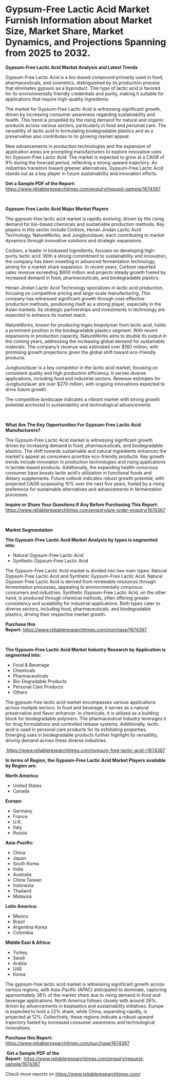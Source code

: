 <p><h1>Gypsum-Free Lactic Acid Market Furnish Information about Market Size, Market Share, Market Dynamics, and Projections Spanning from 2025 to 2032.</h1></p><p><strong>Gypsum-Free Lactic Acid Market Analysis and Latest Trends</strong></p>
<p><p>Gypsum-Free Lactic Acid is a bio-based compound primarily used in food, pharmaceuticals, and cosmetics, distinguished by its production process that eliminates gypsum as a byproduct. This type of lactic acid is favored for its environmentally friendly credentials and purity, making it suitable for applications that require high-quality ingredients. </p><p>The market for Gypsum-Free Lactic Acid is witnessing significant growth, driven by increasing consumer awareness regarding sustainability and health. This trend is propelled by the rising demand for natural and organic products across various sectors, particularly in food and personal care. The versatility of lactic acid in formulating biodegradable plastics and as a preservative also contributes to its growing market appeal.</p><p>New advancements in production technologies and the expansion of application areas are prompting manufacturers to explore innovative uses for Gypsum-Free Lactic Acid. The market is expected to grow at a CAGR of 9% during the forecast period, reflecting a strong upward trajectory. As industries transition toward greener alternatives, Gypsum-Free Lactic Acid stands out as a key player in future sustainability and innovation efforts.</p></p>
<p><strong>Get a Sample PDF of the Report:&nbsp;</strong> <a href="https://www.reliableresearchtimes.com/enquiry/request-sample/1674367?utm_campaign=3326&utm_medium=2&utm_source=Github&utm_content=ia&utm_term=25032025&utm_id=gypsum-free-lactic-acid">https://www.reliableresearchtimes.com/enquiry/request-sample/1674367</a></p>
<p>&nbsp;</p>
<p><strong>Gypsum-Free Lactic Acid Major Market Players</strong></p>
<p><p>The gypsum-free lactic acid market is rapidly evolving, driven by the rising demand for bio-based chemicals and sustainable production methods. Key players in this sector include Corbion, Henan Jindan Lactic Acid Technology, NatureWorks, and Jungbunzlauer, each contributing to market dynamics through innovative solutions and strategic expansions.</p><p>Corbion, a leader in biobased ingredients, focuses on developing high-purity lactic acid. With a strong commitment to sustainability and innovation, the company has been investing in advanced fermentation technology, aiming for a market share expansion. In recent years, Corbion reported sales revenue exceeding $900 million and projects steady growth fueled by increased demand in food, pharmaceuticals, and biodegradable plastics.</p><p>Henan Jindan Lactic Acid Technology specializes in lactic acid production, focusing on competitive pricing and large-scale manufacturing. This company has witnessed significant growth through cost-effective production methods, positioning itself as a strong player, especially in the Asian markets. Its strategic partnerships and investments in technology are expected to enhance its market reach.</p><p>NatureWorks, known for producing Ingeo biopolymer from lactic acid, holds a prominent position in the biodegradable plastics segment. With recent expansions in production capacity, NatureWorks aims to double its output in the coming years, addressing the increasing global demand for sustainable materials. The company’s revenue was estimated over $160 million, with promising growth projections given the global shift toward eco-friendly products.</p><p>Jungbunzlauer is a key competitor in the lactic acid market, focusing on consistent quality and high production efficiency. It serves diverse applications, including food and industrial sectors. Revenue estimates for Jungbunzlauer are over $270 million, with ongoing innovations expected to drive future growth.</p><p>The competitive landscape indicates a vibrant market with strong growth potential anchored in sustainability and technological advancements.</p></p>
<p>&nbsp;</p>
<p><strong>What Are The Key Opportunities For Gypsum-Free Lactic Acid Manufacturers?</strong></p>
<p><p>The Gypsum-Free Lactic Acid market is witnessing significant growth driven by increasing demand in food, pharmaceuticals, and biodegradable plastics. The shift towards sustainable and natural ingredients enhances the market's appeal as consumers prioritize eco-friendly products. Key growth trends include innovation in production technologies and rising applications in lactate-based products. Additionally, the expanding health-conscious consumer base boosts lactic acid's utilization in functional foods and dietary supplements. Future outlook indicates robust growth potential, with projected CAGR surpassing 10% over the next five years, fueled by a rising preference for sustainable alternatives and advancements in fermentation processes.</p></p>
<p><strong>Inquire or Share Your Questions If Any Before Purchasing This Report:</strong> <a href="https://www.reliableresearchtimes.com/enquiry/pre-order-enquiry/1674367?utm_campaign=3326&utm_medium=2&utm_source=Github&utm_content=ia&utm_term=25032025&utm_id=gypsum-free-lactic-acid">https://www.reliableresearchtimes.com/enquiry/pre-order-enquiry/1674367</a></p>
<p>&nbsp;</p>
<p><strong>Market Segmentation</strong></p>
<p><strong>The Gypsum-Free Lactic Acid Market Analysis by types is segmented into:</strong></p>
<p><ul><li>Natural Gypsum-Free Lactic Acid</li><li>Synthetic Gypsum-Free Lactic Acid</li></ul></p>
<p><p>The Gypsum-Free Lactic Acid market is divided into two main types: Natural Gypsum-Free Lactic Acid and Synthetic Gypsum-Free Lactic Acid. Natural Gypsum-Free Lactic Acid is derived from renewable resources through fermentation processes, appealing to environmentally conscious consumers and industries. Synthetic Gypsum-Free Lactic Acid, on the other hand, is produced through chemical methods, often offering greater consistency and scalability for industrial applications. Both types cater to diverse sectors, including food, pharmaceuticals, and biodegradable plastics, driving their respective market growth.</p></p>
<p><strong>Purchase this Report:&nbsp;</strong><a href="https://www.reliableresearchtimes.com/purchase/1674367?utm_campaign=3326&utm_medium=2&utm_source=Github&utm_content=ia&utm_term=25032025&utm_id=gypsum-free-lactic-acid">https://www.reliableresearchtimes.com/purchase/1674367</a></p>
<p>&nbsp;</p>
<p><strong>The Gypsum-Free Lactic Acid Market Industry Research by Application is segmented into:</strong></p>
<p><ul><li>Food & Beverage</li><li>Chemicals</li><li>Pharmaceuticals</li><li>Bio-Degradable Products</li><li>Personal Care Products</li><li>Others</li></ul></p>
<p><p>The gypsum-free lactic acid market encompasses various applications across multiple sectors. In food and beverage, it serves as a natural preservative and flavor enhancer. In chemicals, it is utilized as a building block for biodegradable polymers. The pharmaceutical industry leverages it for drug formulations and controlled release systems. Additionally, lactic acid is used in personal care products for its exfoliating properties. Emerging uses in biodegradable products further highlight its versatility, driving demand across these diverse industries.</p></p>
<p><a href="https://www.reliableresearchtimes.com/gypsum-free-lactic-acid-r1674367?utm_campaign=3326&utm_medium=2&utm_source=Github&utm_content=ia&utm_term=25032025&utm_id=gypsum-free-lactic-acid">&nbsp;https://www.reliableresearchtimes.com/gypsum-free-lactic-acid-r1674367</a></p>
<p><strong>In terms of Region, the Gypsum-Free Lactic Acid Market Players available by Region are:</strong></p>
<p>
    <p> <strong> North America: </strong>
        <ul>
            <li>United States</li>
            <li>Canada</li>
        </ul>
        </p> 
    <p> <strong> Europe: </strong>
        <ul>
            <li>Germany</li>
            <li>France</li>
            <li>U.K.</li>
            <li>Italy</li>
            <li>Russia</li>
        </ul>
        </p> 
    <p> <strong> Asia-Pacific: </strong>
        <ul>
            <li>China</li>
            <li>Japan</li>
            <li>South Korea</li>
            <li>India</li>
            <li>Australia</li>
            <li>China Taiwan</li>
            <li>Indonesia</li>
            <li>Thailand</li>
            <li>Malaysia</li>
        </ul>
        </p> 
    <p> <strong> Latin America: </strong>
        <ul>
            <li>Mexico</li>
            <li>Brazil</li>
            <li>Argentina Korea</li>
            <li>Colombia</li>
        </ul>
        </p> 
    <p> <strong> Middle East & Africa: </strong>
        <ul>
            <li>Turkey</li>
            <li>Saudi</li>
            <li>Arabia</li>
            <li>UAE</li>
            <li>Korea</li>
        </ul>
    </p>
    </p>
<p><p>The gypsum-free lactic acid market is witnessing significant growth across various regions, with Asia-Pacific (APAC) anticipated to dominate, capturing approximately 38% of the market share due to rising demand in food and beverage applications. North America follows closely with around 28%, driven by advancements in bioplastics and sustainability initiatives. Europe is expected to hold a 22% share, while China, expanding rapidly, is projected at 12%. Collectively, these regions indicate a robust upward trajectory fueled by increased consumer awareness and technological innovations.</p></p>
<p><strong>Purchase this Report: </strong><a href="https://www.reliableresearchtimes.com/purchase/1674367?utm_campaign=3326&utm_medium=2&utm_source=Github&utm_content=ia&utm_term=25032025&utm_id=gypsum-free-lactic-acid">https://www.reliableresearchtimes.com/purchase/1674367</a></p>
<p>&nbsp;<strong>Get a Sample PDF of the Report:&nbsp;&nbsp;</strong><a href="https://www.reliableresearchtimes.com/enquiry/request-sample/1674367?utm_campaign=3326&utm_medium=2&utm_source=Github&utm_content=ia&utm_term=25032025&utm_id=gypsum-free-lactic-acid">https://www.reliableresearchtimes.com/enquiry/request-sample/1674367</a></p>
<p><strong></strong></p>
<p>Check more reports on <a href="https://www.reliableresearchtimes.com/?utm_campaign=3326&utm_medium=2&utm_source=Github&utm_content=ia&utm_term=25032025&utm_id=gypsum-free-lactic-acid">https://www.reliableresearchtimes.com/</a></p>